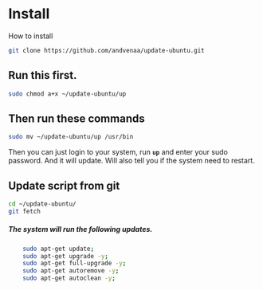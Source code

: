 # Install
How to install
```sh
git clone https://github.com/andvenaa/update-ubuntu.git
```

## Run this first.
```sh
sudo chmod a+x ~/update-ubuntu/up
```

## Then run these commands
```sh
sudo mv ~/update-ubuntu/up /usr/bin
```

Then you can just login to your system, run **```up```** and enter your sudo password. And it will update. Will also tell you if the system need to restart.

## Update script from git
```sh
cd ~/update-ubuntu/
git fetch
```

##### The system will run the following updates.
```sh
    sudo apt-get update;
    sudo apt-get upgrade -y;
    sudo apt-get full-upgrade -y;
    sudo apt-get autoremove -y;
    sudo apt-get autoclean -y;
```
